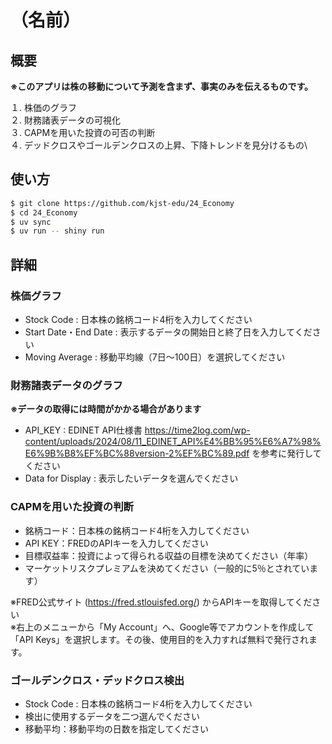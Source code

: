 # （名前）
## 概要
**※このアプリは株の移動について予測を含まず、事実のみを伝えるものです。**

１. 株価のグラフ\
２. 財務諸表データの可視化\
３. CAPMを用いた投資の可否の判断\
４. デッドクロスやゴールデンクロスの上昇、下降トレンドを見分けるもの\

## 使い方
```bash
$ git clone https://github.com/kjst-edu/24_Economy
$ cd 24_Economy
$ uv sync
$ uv run -- shiny run
```
## 詳細
### 株価グラフ
- Stock Code : 日本株の銘柄コード4桁を入力してください
- Start Date・End Date : 表示するデータの開始日と終了日を入力してください
- Moving Average : 移動平均線（7日～100日）を選択してください


### 財務諸表データのグラフ
**※データの取得には時間がかかる場合があります**
- API_KEY : EDINET API仕様書 https://time2log.com/wp-content/uploads/2024/08/11_EDINET_API%E4%BB%95%E6%A7%98%E6%9B%B8%EF%BC%88version-2%EF%BC%89.pdf を参考に発行してください
- Data for Display : 表示したいデータを選んでください


### CAPMを用いた投資の判断
- 銘柄コード：日本株の銘柄コード4桁を入力してください
- API KEY：FREDのAPIキーを入力してください
- 目標収益率：投資によって得られる収益の目標を決めてください（年率）
- マーケットリスクプレミアムを決めてください（一般的に5％とされています）

※FRED公式サイト (https://fred.stlouisfed.org/) からAPIキーを取得してください  
※右上のメニューから「My Account」へ、Google等でアカウントを作成して「API Keys」を選択します。その後、使用目的を入力すれば無料で発行されます。  


### ゴールデンクロス・デッドクロス検出
- Stock Code : 日本株の銘柄コード4桁を入力してください
- 検出に使用するデータを二つ選んでください
- 移動平均：移動平均の日数を指定してください
